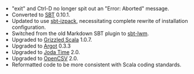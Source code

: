 * "exit" and Ctrl-D no longer spit out an "Error: Aborted" message.
* Converted to [SBT][] 0.10.1.
* Updated to use [sbt-izpack][], necessitating complete rewrite of
  installation configuration.
* Switched from the old Markdown SBT plugin to [sbt-lwm][].
* Upgraded to [Grizzled Scala][] 1.0.7.
* Upgraded to [Argot][] 0.3.3
* Upgraded to [Joda Time][] 2.0.
* Upgraded to [OpenCSV][] 2.0.
* Reformatted code to be more consistent with Scala coding standards.

[SBT]: https://github.com/harrah/xsbt/
[Grizzled Scala]: http://software.clapper.org/grizzled-scala/
[Argot]: http://software.clapper.org/argot/
[Joda Time]: http://joda-time.sourceforge.net/
[OpenCSV]: http://opencsv.sourceforge.net/
[sbt-izpack]: http://software.clapper.org/sbt-izpack/
[sbt-lwm]: http://software.clapper.org/sbt-lwm/
